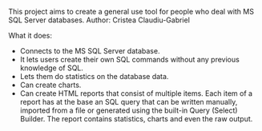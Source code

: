 This project aims to create a general use tool for people who deal with MS SQL Server databases.
Author: Cristea Claudiu-Gabriel

What it does:
- Connects to the MS SQL Server database.
- It lets users create their own SQL commands without any previous knowledge of SQL.
- Lets them do statistics on the database data.
- Can create charts.
- Can create HTML reports that consist of multiple items. Each item of a report has at the base an SQL query that can be written manually, imported from a file or generated using the built-in Query (Select) Builder. The report contains statistics, charts and even the raw output. 
